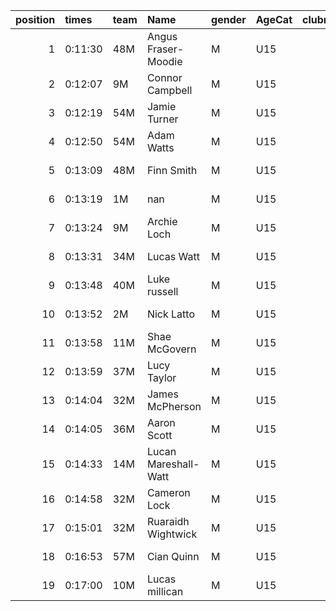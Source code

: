|   position | times   | team   | Name                 | gender   | AgeCat   |   clubnumber | Club name            | Website                               |   finishPosition |
|-----------:|:--------|:-------|:---------------------|:---------|:---------|-------------:|:---------------------|:--------------------------------------|-----------------:|
|          1 | 0:11:30 | 48M    | Angus Fraser-Moodie  | M        | U15      |           48 | Springburn Harriers  | https://www.springburnharriers.co.uk/ |                1 |
|          2 | 0:12:07 | 9M     | Connor Campbell      | M        | U15      |            9 | Garscube Harriers    | https://www.garscubeharriers.org.uk/  |                2 |
|          3 | 0:12:19 | 54M    | Jamie Turner         | M        | U15      |           54 | VP-Glasgow           | https://www.vp-glasgow.com            |                3 |
|          4 | 0:12:50 | 54M    | Adam Watts           | M        | U15      |           54 | VP-Glasgow           | https://www.vp-glasgow.com            |                4 |
|          5 | 0:13:09 | 48M    | Finn Smith           | M        | U15      |           48 | Springburn Harriers  | https://www.springburnharriers.co.uk/ |                6 |
|          6 | 0:13:19 | 1M     | nan                  | M        | U15      |            1 | East Kilbride AC     | http://www.ekac.org.uk/               |                7 |
|          7 | 0:13:24 | 9M     | Archie Loch          | M        | U15      |            9 | Garscube Harriers    | https://www.garscubeharriers.org.uk/  |                8 |
|          8 | 0:13:31 | 34M    | Lucas Watt           | M        | U15      |           34 | Kilbarchan AAC       | https://kilbarchanaac.org.uk/         |                9 |
|          9 | 0:13:48 | 40M    | Luke russell         | M        | U15      |           40 | Motherwell AC        | https://motherwellac.com/             |               10 |
|         10 | 0:13:52 | 2M     | Nick Latto           | M        | U15      |            2 | Kilmarnock H&AC      | http://www.kilmarnockharriers.com/    |               11 |
|         11 | 0:13:58 | 11M    | Shae McGovern        | M        | U15      |           11 | Airdrie Harriers     | http://airdrieharriers.org/           |               12 |
|         12 | 0:13:59 | 37M    | Lucy Taylor          | M        | U15      |           37 | Law & District AAC   | http://www.lawaac.co.uk/              |               13 |
|         13 | 0:14:04 | 32M    | James McPherson      | M        | U15      |           32 | Helensburgh AAC      | https://www.helensburghaac.com/       |               15 |
|         14 | 0:14:05 | 36M    | Aaron Scott          | M        | U15      |           36 | Larkhall YMCA        | https://www.larkhallymcaharriers.org  |               16 |
|         15 | 0:14:33 | 14M    | Lucan Mareshall-Watt | M        | U15      |           14 | Ayr Seaforth AC      | https://www.ayrseaforth.co.uk/        |               18 |
|         16 | 0:14:58 | 32M    | Cameron Lock         | M        | U15      |           32 | Helensburgh AAC      | https://www.helensburghaac.com/       |               22 |
|         17 | 0:15:01 | 32M    | Ruaraidh Wightwick   | M        | U15      |           32 | Helensburgh AAC      | https://www.helensburghaac.com/       |               23 |
|         18 | 0:16:53 | 57M    | Cian Quinn           | M        | U15      |           57 | Whitemoss AAC        | https://whitemossaac.co.uk/           |               31 |
|         19 | 0:17:00 | 10M    | Lucas millican       | M        | U15      |           10 | Shettleston Harriers | http://shettlestonharriers.org.uk/    |               32 |